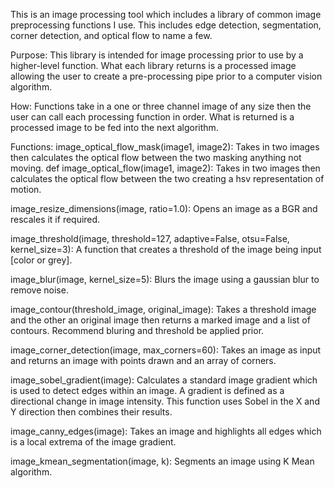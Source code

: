 This is an image processing tool which includes a library of common image preprocessing functions I use. This includes edge detection, segmentation, corner detection, and optical flow to name a few. 

Purpose: This library is intended for image processing prior to use by a higher-level function. What each library returns is a processed image allowing the user to create a pre-processing pipe prior to a computer vision algorithm.

How: Functions take in a one or three channel image of any size then the user can call each processing function in order. What is returned is a processed image to be fed into the next algorithm.

Functions:
image_optical_flow_mask(image1, image2): Takes in two images then calculates the optical flow between the two masking anything not moving.
def image_optical_flow(image1, image2): Takes in two images then calculates the optical flow between the two creating a hsv representation of motion.

image_resize_dimensions(image, ratio=1.0): Opens an image as a BGR and rescales it if required.

image_threshold(image, threshold=127, adaptive=False, otsu=False, kernel_size=3): A function that creates a threshold of the image being input [color or grey].

image_blur(image, kernel_size=5): Blurs the image using a gaussian blur to remove noise.

image_contour(threshold_image, original_image): Takes a threshold image and the other an original image then returns a marked image
    and a list of contours. Recommend bluring and threshold be applied prior.

image_corner_detection(image, max_corners=60): Takes an image as input and returns an image with points drawn and an array of corners.

image_sobel_gradient(image): Calculates a standard image gradient which is used to detect edges within an image. A gradient is defined as a directional change in 
image intensity. This function uses Sobel in the X and Y direction then combines their results.

image_canny_edges(image): Takes an image and highlights all edges which is a local extrema of the image gradient.

image_kmean_segmentation(image, k): Segments an image using K Mean algorithm.
